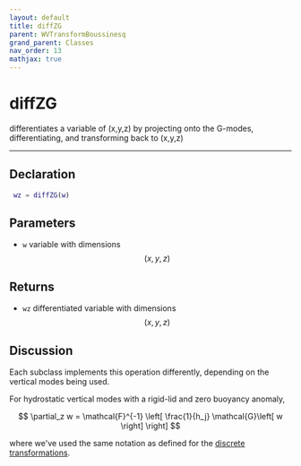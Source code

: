 ```yaml
---
layout: default
title: diffZG
parent: WVTransformBoussinesq
grand_parent: Classes
nav_order: 13
mathjax: true
---
```


#  diffZG

differentiates a variable of (x,y,z) by projecting onto the G-modes, differentiating, and transforming back to (x,y,z)


---

## Declaration
```matlab
 wz = diffZG(w)
```
## Parameters
+ `w`  variable with dimensions $$(x,y,z)$$

## Returns
+ `wz`  differentiated variable with dimensions $$(x,y,z)$$

## Discussion

Each subclass implements this operation differently, depending on the vertical modes being used.

For hydrostatic vertical modes with a rigid-lid and zero buoyancy anomaly,

$$
\partial_z w = \mathcal{F}^{-1} \left[ \frac{1}{h_j} \mathcal{G}\left[ w \right] \right]
$$

where we've used the same notation as defined for the [discrete transformations](/mathematical-introduction/transformations.html).

